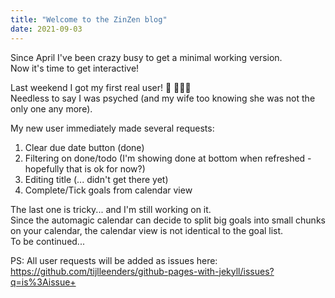 ```yaml
---
title: "Welcome to the ZinZen blog"
date: 2021-09-03
---
```


Since April I've been crazy busy to get a minimal working version.  
Now it's time to get interactive!

Last weekend I got my first real user! 🥳 🎉🎉🎉  
Needless to say I was psyched (and my wife too knowing she was not the only one any more).
  
My new user immediately made several requests:
1. Clear due date button (done)
2. Filtering on done/todo (I'm showing done at bottom when refreshed - hopefully that is ok for now?)
3. Editing title (... didn't get there yet)
4. Complete/Tick goals from calendar view

The last one is tricky... and I'm still working on it.  
Since the automagic calendar can decide to split big goals into small chunks on your calendar, the calendar view is not identical to the goal list.  
To be continued...  
  
PS: All user requests will be added as issues here: https://github.com/tijlleenders/github-pages-with-jekyll/issues?q=is%3Aissue+
